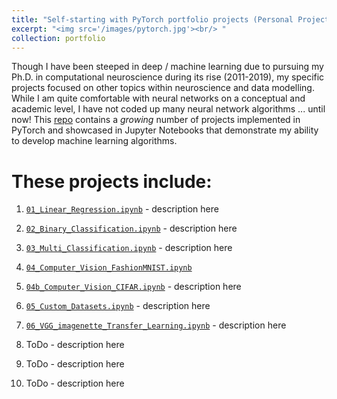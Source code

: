 ```yaml
---
title: "Self-starting with PyTorch portfolio projects (Personal Project)"
excerpt: "<img src='/images/pytorch.jpg'><br/> "
collection: portfolio
---
```


Though I have been steeped in deep / machine learning due to pursuing my Ph.D. in computational neuroscience during its rise (2011-2019), my specific projects focused on other topics within neuroscience and data modelling. While I am quite comfortable with neural networks on a conceptual and academic level, I have not coded up many neural network algorithms ... until now! This [repo](https://github.com/chris-warner-II/pytorch_projects) contains a *growing* number of projects implemented in PyTorch and showcased in Jupyter Notebooks that demonstrate my ability to develop machine learning algorithms. 

These projects include:
======

1. [`01_Linear_Regression.ipynb`](https://github.com/chris-warner-II/pytorch_projects/blob/main/01_Linear_Regression.ipynb) - description here
2. [`02_Binary_Classification.ipynb`](https://github.com/chris-warner-II/pytorch_projects/blob/main/02_Binary_Classification.ipynb) - description here
3. [`03_Multi_Classification.ipynb`](https://github.com/chris-warner-II/pytorch_projects/blob/main/03_Multi_Classification.ipynb) - description here
4. [`04_Computer_Vision_FashionMNIST.ipynb`](https://github.com/chris-warner-II/pytorch_projects/blob/main/04_Computer_Vision_FashionMNIST.ipynb)
5. [`04b_Computer_Vision_CIFAR.ipynb`](https://github.com/chris-warner-II/pytorch_projects/blob/main/04b_Computer_Vision_CIFAR.ipynb) - description here
6. [`05_Custom_Datasets.ipynb`](https://github.com/chris-warner-II/pytorch_projects/blob/main/05_Custom_Datasets.ipynb) - description here

7. [`06_VGG_imagenette_Transfer_Learning.ipynb`](https://github.com/chris-warner-II/pytorch_projects/blob/main/06_VGG_imagenette_Transfer_Learning.ipynb) - description here
8. ToDo - description here
9. ToDo - description here
10. ToDo - description here
